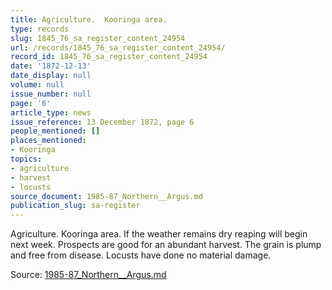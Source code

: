 ```yaml
---
title: Agriculture.  Kooringa area.
type: records
slug: 1845_76_sa_register_content_24954
url: /records/1845_76_sa_register_content_24954/
record_id: 1845_76_sa_register_content_24954
date: '1872-12-13'
date_display: null
volume: null
issue_number: null
page: '6'
article_type: news
issue_reference: 13 December 1872, page 6
people_mentioned: []
places_mentioned:
- Kooringa
topics:
- agriculture
- harvest
- locusts
source_document: 1985-87_Northern__Argus.md
publication_slug: sa-register
---
```


Agriculture.  Kooringa area.  If the weather remains dry reaping will begin next week.  Prospects are good for an abundant harvest.  The grain is plump and free from disease.  Locusts have done no material damage.

Source: [1985-87_Northern__Argus.md](/downloads/markdown/1985-87_Northern__Argus.md)
